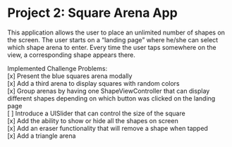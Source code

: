 # Project 2: Square Arena App

This application allows the user to place an unlimited number of shapes
on the screen. The user starts on a “landing page” where he/she can select which shape arena to enter. Every time the user taps somewhere on the view, a corresponding shape appears there.

Implemented Challenge Problems: <br>
[x] Present the blue squares arena modally <br>
[x] Add a third arena to display squares with random colors <br>
[x] Group arenas by having one ShapeViewController that can display different shapes depending on which button was clicked on the landing page <br>
[ ] Introduce a UISlider that can control the size of the square <br>
[x] Add the ability to show or hide all the shapes on screen <br>
[x] Add an eraser functionality that will remove a shape when tapped <br>
[x] Add a triangle arena
